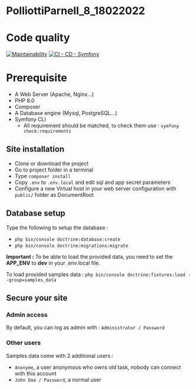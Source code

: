 # PolliottiParnell_8_18022022

# Code quality
[![Maintainability](https://api.codeclimate.com/v1/badges/684a0d862c23e13ca6de/maintainability)](https://codeclimate.com/github/NichoSeb2/PolliottiParnell_8_18022022/maintainability)
[![CI - CD - Symfony](https://github.com/NichoSeb2/PolliottiParnell_8_18022022/actions/workflows/ci-cd.yml/badge.svg)](https://github.com/NichoSeb2/PolliottiParnell_8_18022022/actions/workflows/ci-cd.yml)

# Prerequisite
* A Web Server (Apache, Nginx...)
* PHP 8.0
* Composer
* A Database engine (Mysql, PostgreSQL...)
* Symfony CLI
  * All requirement should be matched, to check them use : `symfony check:requirements`

## Site installation
* Clone or download the project
* Go to project folder in a terminal
* Type `composer install`
* Copy `.env` to `.env.local` and edit sql and app secret parameters
* Configure a new Virtual host in your web server configuration with `public/` folder as DocumentRoot

## Database setup
Type the following to setup the database :
 * `php bin/console doctrine:database:create`
 * `php bin/console doctrine:migrations:migrate`

**Important :** To be able to load the provided data, you need to set the **APP_ENV** to **dev** in your .env.local file.

To load provided samples data : `php bin/console doctrine:fixtures:load --group=samples_data`

## Secure your site
### Admin access 
By default, you can log as admin with : `Administrator / Password`

### Other users
Samples data come with 2 additional users :
* `Anonyme`, a user anonymous who owns old task, nobody can connect with this account
* `John Doe / Password`, a normal user

